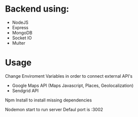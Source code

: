 # Backend using:

* NodeJS
* Express
* MongoDB
* Socket IO
* Multer


# Usage

Change Enviroment Variables in order to connect external API's

* Google Maps API (Maps Javascript, Places, Geolocalization)
* Sendgrid API

Npm Install to install missing dependencies

Nodemon start to run server
Defaul port is :3002
